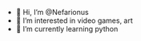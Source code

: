 - 👋 Hi, I’m @Nefarionus
- 👀 I’m interested in video games, art
- 🌱 I’m currently learning python

<!---
Nefarionus/Nefarionus is a ✨ special ✨ repository because its `README.md` (this file) appears on your GitHub profile.
You can click the Preview link to take a look at your changes.
--->
